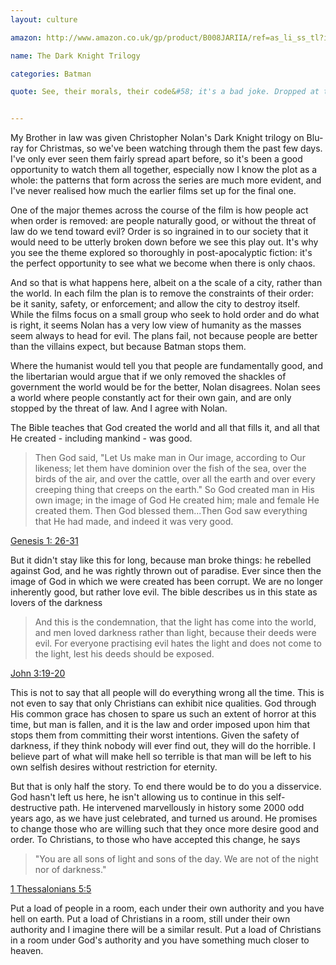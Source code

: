 ```yaml
---
layout: culture

amazon: http://www.amazon.co.uk/gp/product/B008JARIIA/ref=as_li_ss_tl?ie=UTF8&tag=theothevawil-21&linkCode=as2&camp=1634&creative=19450&creativeASIN=B008JARIIA

name: The Dark Knight Trilogy

categories: Batman

quote: See, their morals, their code&#58; it's a bad joke. Dropped at the first sign of trouble. They're only as good as the world allows them to be. I'll show you. When the chips are down, these, uh&#133; these civilized people, they'll eat each other. See, I'm not a monster; I'm just ahead of the curve


---
```

My Brother in law was  given Christopher Nolan's Dark Knight trilogy on Blu-ray for Christmas, so we've been watching through them the past few days. I've only ever seen them fairly spread apart before, so it's been a good opportunity to watch them all together, especially now I know the plot as a whole: the patterns that form across the series are much more evident, and I've never realised how much the earlier films set up for the final one.

One of the major themes across the course of the film is how people act when order is removed: are people naturally good, or without the threat of law do we tend toward evil? Order is so ingrained in to our society that it would need to be utterly broken down before we see this play out. It's why you see the theme explored so thoroughly in post-apocalyptic fiction: it's the perfect opportunity to see what we become when there is only chaos.

And so that is what happens here, albeit on a the scale of a city, rather than the world. In each film the plan is to remove the constraints of their order: be it sanity, safety, or enforcement; and allow the city to destroy itself. While the films focus on a small group who seek to hold order and do what is right, it seems Nolan has a very low view of humanity as the masses seem always to head for evil. The plans fail, not because people are better than the villains expect, but because Batman stops them.

Where the humanist would tell you that people are fundamentally good, and the libertarian would argue that if we only removed the shackles of government the world would be for the better, Nolan disagrees. Nolan sees a world where people constantly act for their own gain, and are only stopped by the threat of law. And I agree with Nolan.

The Bible teaches that God created the world and all that fills it, and all that He created - including mankind - was good.

>Then God said, "Let Us make man in Our image, according to Our likeness; let them have dominion over the fish of the sea, over the birds of the air, and over the cattle, over all the earth and over every creeping thing that creeps on the earth." So God created man in His own image; in the image of God He created him; male and female He created them. Then God blessed them...Then God saw everything that He had made, and indeed it was very good.

[Genesis 1: 26-31](https://www.youversion.com/en-GB/bible/114/gen.1.26-31.nkjv)
 
But it didn't stay like this for long, because man broke things: he rebelled against God, and he was rightly thrown out of paradise. Ever since then the image of God in which we were created has been corrupt. We are no longer inherently good, but rather love evil. The bible describes us in this state as lovers of the darkness

>And this is the condemnation, that the light has come into the world, and men loved darkness rather than light, because their deeds were evil. For everyone practising evil hates the light and does not come to the light, lest his deeds should be exposed.

[John 3:19-20](https://www.youversion.com/en-GB/bible/114/john.3.19-20.nkjv)
 
This is not to say that all people will do everything wrong all the time. This is not even to say that only Christians can exhibit nice qualities. God through His common grace has chosen to spare us such an extent of horror at this time, but man is fallen, and it is the law and order imposed upon him that stops them from committing their worst intentions. Given the safety of darkness, if they think nobody will ever find out, they will do the horrible. I believe part of what will make hell so terrible is that man will be left to his own selfish desires without restriction for eternity.

But that is only half the story. To end there would be to do you a disservice. God hasn't left us here, he isn't allowing us to continue in this self-destructive path. He intervened marvellously in history some 2000 odd years ago, as we have just celebrated, and turned us around. He promises to change those who are willing such that they once more desire good and order. To Christians, to those who have accepted this change, he says

>"You are all sons of light and sons of the day. We are not of the night nor of darkness."

[1 Thessalonians 5:5](https://www.youversion.com/en-GB/bible/114/1th.5.5.nkjv)
 
Put a load of people in a room, each under their own authority and you have hell on earth. Put a load of Christians in a room, still under their own authority and I imagine there will be a similar result. Put a load of Christians in a room under God's authority and you have something much closer to heaven.